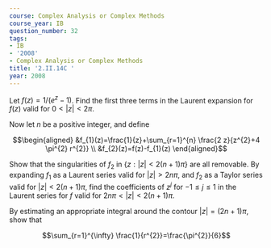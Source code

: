 ```yaml
---
course: Complex Analysis or Complex Methods
course_year: IB
question_number: 32
tags:
- IB
- '2008'
- Complex Analysis or Complex Methods
title: '2.II.14C '
year: 2008
---
```



Let $f(z)=1 /\left(e^{z}-1\right)$. Find the first three terms in the Laurent expansion for $f(z)$ valid for $0<|z|<2 \pi$.

Now let $n$ be a positive integer, and define

$$\begin{aligned}
&f_{1}(z)=\frac{1}{z}+\sum_{r=1}^{n} \frac{2 z}{z^{2}+4 \pi^{2} r^{2}} \\
&f_{2}(z)=f(z)-f_{1}(z)
\end{aligned}$$

Show that the singularities of $f_{2}$ in $\{z:|z|<2(n+1) \pi\}$ are all removable. By expanding $f_{1}$ as a Laurent series valid for $|z|>2 n \pi$, and $f_{2}$ as a Taylor series valid for $|z|<2(n+1) \pi$, find the coefficients of $z^{j}$ for $-1 \leq j \leq 1$ in the Laurent series for $f$ valid for $2 n \pi<|z|<2(n+1) \pi$.

By estimating an appropriate integral around the contour $|z|=(2 n+1) \pi$, show that

$$\sum_{r=1}^{\infty} \frac{1}{r^{2}}=\frac{\pi^{2}}{6}$$